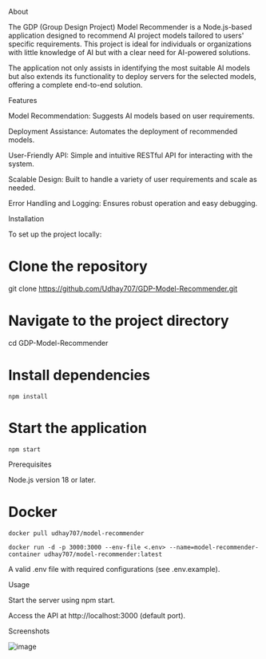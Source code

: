 About

The GDP (Group Design Project) Model Recommender is a Node.js-based application designed to recommend AI project models tailored to users' specific requirements. This project is ideal for individuals or organizations with little knowledge of AI but with a clear need for AI-powered solutions.

The application not only assists in identifying the most suitable AI models but also extends its functionality to deploy servers for the selected models, offering a complete end-to-end solution.

Features

Model Recommendation: Suggests AI models based on user requirements.

Deployment Assistance: Automates the deployment of recommended models.

User-Friendly API: Simple and intuitive RESTful API for interacting with the system.

Scalable Design: Built to handle a variety of user requirements and scale as needed.

Error Handling and Logging: Ensures robust operation and easy debugging.

Installation

To set up the project locally:

# Clone the repository
git clone https://github.com/Udhay707/GDP-Model-Recommender.git

# Navigate to the project directory
cd GDP-Model-Recommender

# Install dependencies
`npm install`

# Start the application
`npm start`

Prerequisites

Node.js version 18 or later.

# Docker
`docker pull udhay707/model-recommender`

`docker run -d -p 3000:3000 --env-file <.env> --name=model-recommender-container udhay707/model-recommender:latest`

A valid .env file with required configurations (see .env.example).

Usage

Start the server using npm start.

Access the API at http://localhost:3000 (default port).

Screenshots

![image](https://github.com/user-attachments/assets/19bb8c35-2c30-49b4-b10e-7d02043bddf9)
